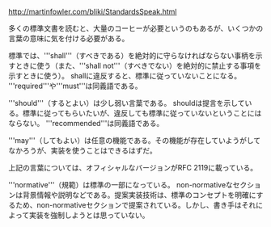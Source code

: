 http://martinfowler.com/bliki/StandardsSpeak.html

多くの標準文書を読むと、大量のコーヒーが必要というのもあるが、いくつかの言葉の意味に気を付ける必要がある。

標準では、'''shall'''（すべきである）を絶対的に守らなければならない事柄を示すときに使う（また、'''shall not'''（すべきでない）を絶対的に禁止する事項を示すときに使う）。 shallに違反すると、標準に従っていないことになる。 '''required'''や'''must'''は同義語である。

'''should'''（するとよい）は少し弱い言葉である。 shouldは提言を示している。標準に従ってもらいたいが、違反しても標準に従っていないということにはならない。 '''recommended'''は同義語である。

'''may'''（してもよい）は任意の機能である。その機能が存在していようがしてなかろうが、実装を使うことはできるはずだ。

上記の言葉については、オフィシャルなバージョンがRFC 2119に載っている。

'''normative'''（規範）は標準の一部になっている。 non-normativeなセクションは背景情報や説明などである。提案実装技術は、標準のコンセプトを明確にするため、non-normativeセクションで提案されている。しかし、書き手はそれによって実装を強制しようとは思っていない。
